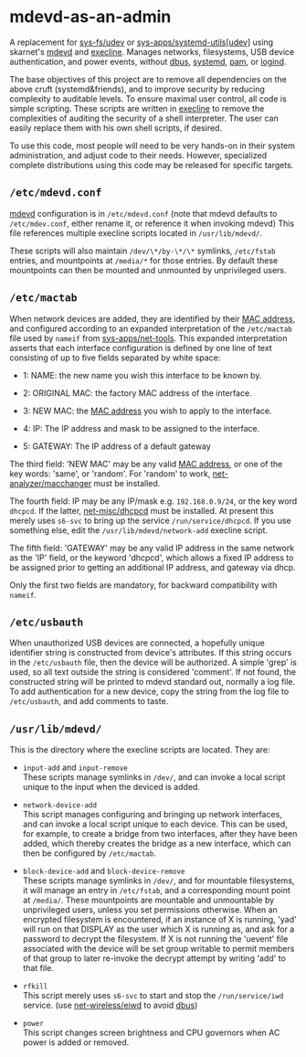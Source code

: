 # mdevd-as-an-admin

A replacement for [sys-fs/udev][1] or [sys-apps/systemd-utils[udev]][1] using skarnet's [mdevd][2] and [execline][3]. Manages networks, filesystems, USB device authentication, and power events, without [dbus][4], [systemd][1], [pam][5], or [logind][6].

The base objectives of this project are to remove all dependencies on the above cruft (systemd&friends), and to improve security by reducing complexity to auditable levels. To ensure maximal user control, all code is simple scripting.  These scripts are written in [execline][3] to remove the complexities of auditing the security of a shell interpreter. The user can easily replace them with his own shell scripts, if desired.

To use this code, most people will need to be very hands-on in their system administration, and adjust code to their needs.  However, specialized complete distributions using this code may be released for specific targets.

## `/etc/mdevd.conf`

[mdevd][2] configuration is in `/etc/mdevd.conf` (note that mdevd defaults to `/etc/mdev.conf`, either rename it, or reference it when invoking mdevd)  This file references multiple execline scripts located in `/usr/lib/mdevd/`.

These scripts will also maintain `/dev/\*/by-\*/\*` symlinks, `/etc/fstab` entries, and mountpoints at `/media/*` for those entries. By default these mountpoints can then be mounted and unmounted by unprivileged users.

## `/etc/mactab`

When network devices are added, they are identified by their [MAC address][7], and configured according to an expanded interpretation of the `/etc/mactab` file used by `nameif` from [sys-apps/net-tools][8].  This expanded interpretation asserts that each interface configuration is defined by one line of text consisting of up to five fields separated by white space:

* 1: NAME: the new name you wish this interface to be known by.

* 2: ORIGINAL MAC: the factory MAC address of the interface.

* 3: NEW MAC: the [MAC address][7] you wish to apply to the interface.

* 4: IP: The IP address and mask to be assigned to the interface.

* 5: GATEWAY: The IP address of a default gateway

The third field: 'NEW MAC' may be any valid [MAC address][7], or one of the key words: 'same', or 'random'.  For 'random' to work, [net-analyzer/macchanger][8] must be installed.

The fourth field: IP may be any IP/mask e.g. `192.168.0.9/24`, or the key word `dhcpcd`. If the latter, [net-misc/dhcpcd][10] must be installed.  At present this merely uses `s6-svc` to bring up the service `/run/service/dhcpcd`. If you use something else, edit the `/usr/lib/mdevd/network-add` execline script.

The fifth field: 'GATEWAY' may be any valid IP address in the same network as the 'IP' field, or the keyword 'dhcpcd', which allows a fixed IP address to be assigned prior to getting an additional IP address, and gateway via dhcp.

Only the first two fields are mandatory, for backward compatibility with `nameif`.

## `/etc/usbauth`

When unauthorized USB devices are connected, a hopefully unique identifier string is constructed from device's attributes.  If this string occurs in the `/etc/usbauth` file, then the device will be authorized.  A simple 'grep' is used, so all text outside the string is considered 'comment'.  If not found, the constructed string will be printed to mdevd standard out, normally a log file.  To add authentication for a new device, copy the string from the log file to `/etc/usbauth`, and add comments to taste.

## `/usr/lib/mdevd/`

This is the directory where the execline scripts are located. They are:

* `input-add` and `input-remove`  
	These scripts manage symlinks in `/dev/`, and can invoke a local script unique to the input when the deviced is added.

* `network-device-add`  
	This script manages configuring and bringing up network interfaces, and can invoke a local script unique to each device.  This can be used, for example, to create a bridge from two interfaces, after they have been added, which thereby creates the bridge as a new interface, which can then be configured by `/etc/mactab`.

* `block-device-add` and `block-device-remove`  
	These scripts manage symlinks in `/dev/`, and for mountable filesystems, it will manage an entry in `/etc/fstab`, and a corresponding mount point at `/media/`. These mountpoints are mountable and unmountable by unprivileged users, unless you set permissions otherwise.  When an encrypted filesystem is encountered, if an instance of X is running, 'yad' will run on that DISPLAY as the user which X is running as, and ask for a password to decrypt the filesystem.  If X is not running the 'uevent' file associated with the device will be set group writable to permit members of that group to later re-invoke the decrypt attempt by writing 'add' to that file.

* `rfkill`  
	This script merely uses `s6-svc` to start and stop the `/run/service/iwd` service. (use [net-wireless/eiwd][11] to avoid [dbus][4])

* `power`  
	This script changes screen brightness and CPU governors when AC power is added or removed.

[1]: https://systemd.io/
[2]: https://skarnet.org/software/mdevd/
[3]: https://www.skarnet.org/software/execline/
[4]: https://www.freedesktop.org/wiki/Software/dbus/
[5]: https://github.com/linux-pam/linux-pam
[6]: https://github.com/elogind/elogind
[7]: https://en.wikipedia.org/wiki/MAC_address
[8]: https://net-tools.sourceforge.io/
[9]: https://github.com/alobbs/macchanger
[10]: https://roy.marples.name/projects/dhcpcd/
[11]: https://github.com/illiliti/eiwd
